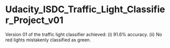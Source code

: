 # Udacity_ISDC_Traffic_Light_Classifier_Project_v01
Version 01 of the traffic light classifier achieved:
(i) 91.6% accuracy.
(ii) No red lights mistakenly classified as green. 
